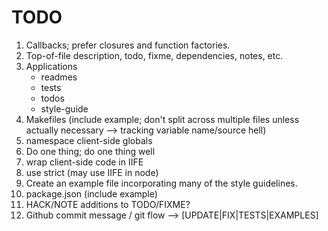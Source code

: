 TODO
====

1. 	Callbacks; prefer closures and function factories.
2. 	Top-of-file description, todo, fixme, dependencies, notes, etc.
3. 	Applications
	* 	readmes
	* 	tests
	* 	todos
	* 	style-guide
4. 	Makefiles (include example; don't split across multiple files unless actually necessary --> tracking variable name/source hell)
5. 	namespace client-side globals
6. 	Do one thing; do one thing well
7. 	wrap client-side code in IIFE
8. 	use strict (may use IIFE in node)
9. 	Create an example file incorporating many of the style guidelines.
10. package.json (include example)
11. HACK/NOTE additions to TODO/FIXME?
12. Github commit message / git flow --> [UPDATE|FIX|TESTS|EXAMPLES]